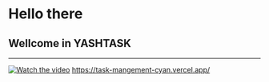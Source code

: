 # Hello there
## Wellcome in YASHTASK
----------------------
[![Watch the video](https://img.youtube.com/vi/VIDEO_ID/maxresdefault.jpg)](https://youtu.be/VIDEO_ID)
https://task-mangement-cyan.vercel.app/
